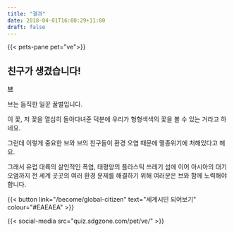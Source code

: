 ```yaml
---
title: "결과"
date: 2018-04-01T16:00:29+11:00
draft: false
---
```


{{< pets-pane pet="ve">}}

친구가 생겼습니다!
---

**브**

브는 듬직한 일꾼 꿀벌입니다. 

이 꽃, 저 꽃을 열심히 돌아다녀준 덕분에 우리가 형형색색의 꽃을 볼 수 있는 거라고 하네요. 

그런데 이렇게 중요한 브와 브의 친구들이 환경 오염 때문에 멸종위기에 처해있다고 해요.

그래서 유럽 대륙의 살인적인 폭염, 태평양의 플라스틱 쓰레기 섬에 이어 아시아의 대기오염까지 전 세계 곳곳의 여러 환경 문제를 해결하기 위해 여러분은 브와 함께 노력해야 합니다.

{{< button link="/become/global-citizen" text="세계시민 되어보기" colour="#EAEAEA" >}}

{{< social-media src="quiz.sdgzone.com/pet/ve/" >}}